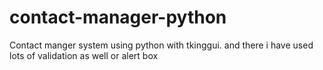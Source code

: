 # contact-manager-python
Contact manger system using python with tkinggui. and there i have used lots of validation as well or alert box
